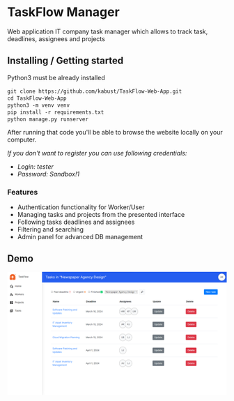 # TaskFlow Manager

Web application IT company task manager which allows to track task, deadlines, assignees and projects

## Installing / Getting started

Python3 must be already installed

```shell
git clone https://github.com/kabust/TaskFlow-Web-App.git
cd TaskFlow-Web-App
python3 -m venv venv
pip install -r requirements.txt
python manage.py runserver
```

After running that code you'll be able to browse the website locally on your computer.

<i>If you don't want to register you can use following credentials:</i>

* <i>Login: tester</i>
* <i>Password: Sandbox!1</i>

### Features

* Authentication functionality for Worker/User
* Managing tasks and projects from the presented interface
* Following tasks deadlines and assignees
* Filtering and searching
* Admin panel for advanced DB management

## Demo
![Website Interface](demo.png)